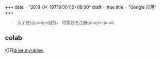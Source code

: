 +++
date = "2019-04-19T19:00:00+08:00"
draft = true
title = "Google 应用"
+++

> 为了使用google服务， 你需要先注册google gmail。

## colab

打开[drive my-drive](https://drive.google.com/drive/my-drive)，
<!--stackedit_data:
eyJoaXN0b3J5IjpbLTgzNzE5OTUzMiw3MzA5OTgxMTZdfQ==
-->